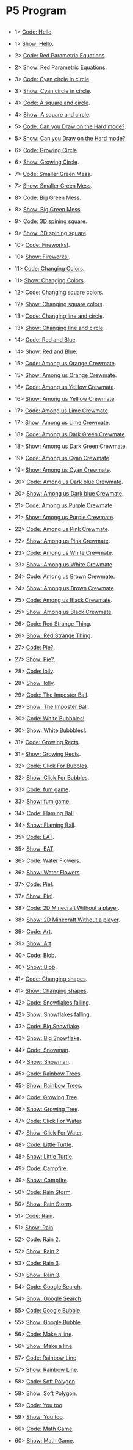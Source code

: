 # P5 Program

##

 









- 1>    [Code: Hello](https://editor.p5js.org/shuhangeng/sketches/avrK03TJs).
- 1>    [Show: Hello](https://editor.p5js.org/shuhangeng/full/avrK03TJs).

- 2>    [Code: Red Parametric Equations](https://editor.p5js.org/shuhangeng/sketches/Hr0RT3hfM).
- 2>    [Show: Red Parametric Equations](https://editor.p5js.org/shuhangeng/full/Hr0RT3hfM).

- 3>    [Code: Cyan circle in circle](https://editor.p5js.org/shuhangeng/sketches/CrsdHp2v6).
- 3>    [Show: Cyan circle in circle](https://editor.p5js.org/shuhangeng/full/CrsdHp2v6).

- 4>    [Code: A square and circle](https://editor.p5js.org/shuhangeng/sketches/QKRGN7vH9).
- 4>    [Show: A square and circle](https://editor.p5js.org/shuhangeng/full/QKRGN7vH9).

- 5>    [Code: Can you Draw on the Hard mode?](https://editor.p5js.org/shuhangeng/sketches/IJotMrsKn).
- 5>    [Show: Can you Draw on the Hard mode?](https://editor.p5js.org/shuhangeng/full/IJotMrsKn).

- 6>    [Code: Growing Circle](https://editor.p5js.org/shuhangeng/sketches/JhoCbZRLh).
- 6>    [Show: Growing Circle](https://editor.p5js.org/shuhangeng/full/JhoCbZRLh).

- 7>    [Code: Smaller Green Mess](https://editor.p5js.org/shuhangeng/sketches/HXcCutgNV).
- 7>    [Show: Smaller Green Mess](https://editor.p5js.org/shuhangeng/full/HXcCutgNV).

- 8>    [Code: Big Green Mess](https://editor.p5js.org/shuhangeng/sketches/IMx5yuiaQ).
- 8>    [Show: Big Green Mess](https://editor.p5js.org/shuhangeng/full/IMx5yuiaQ).

- 9>    [Code: 3D spining square](https://editor.p5js.org/shuhangeng/sketches/xp-zD0Pkz).
- 9>    [Show: 3D spining square](https://editor.p5js.org/shuhangeng/full/xp-zD0Pkz).

- 10>    [Code: Fireworks!](https://editor.p5js.org/shuhangeng/sketches/lBlIdREEm).
- 10>    [Show: Fireworks!](https://editor.p5js.org/shuhangeng/full/lBlIdREEm).

- 11>   [Code: Changing Colors](https://editor.p5js.org/shuhangeng/sketches/Lx6KXXRj7).
- 11>   [Show: Changing Colors](https://editor.p5js.org/shuhangeng/full/Lx6KXXRj7).

- 12>   [Code: Changing square colors](https://editor.p5js.org/shuhangeng/sketches/oEIDD2oqM).
- 12>   [Show: Changing square colors](https://editor.p5js.org/shuhangeng/full/oEIDD2oqM).

- 13>   [Code: Changing line and circle](https://editor.p5js.org/shuhangeng/sketches/jqRYTlVC5).
- 13>   [Show: Changing line and circle](https://editor.p5js.org/shuhangeng/full/jqRYTlVC5).

- 14>   [Code: Red and Blue](https://editor.p5js.org/shuhangeng/sketches/jctSCJuM1).
- 14>   [Show: Red and Blue](https://editor.p5js.org/shuhangeng/full/jctSCJuM1).

- 15>   [Code: Among us Orange Crewmate](https://editor.p5js.org/shuhangeng/sketches/9-xMtSKEK).
- 15>   [Show: Among us Orange Crewmate](https://editor.p5js.org/shuhangeng/full/9-xMtSKEK).

- 16>   [Code: Among us Yelllow Crewmate](https://editor.p5js.org/shuhangeng/sketches/G5aoAP1o9).
- 16>   [Show: Among us Yelllow Crewmate](https://editor.p5js.org/shuhangeng/full/G5aoAP1o9).

- 17>   [Code: Among us Lime Crewmate](https://editor.p5js.org/shuhangeng/sketches/Xx7Bk7HMe).
- 17>   [Show: Among us Lime Crewmate](https://editor.p5js.org/shuhangeng/full/Xx7Bk7HMe).

- 18>   [Code: Among us Dark Green Crewmate](https://editor.p5js.org/shuhangeng/sketches/VygYtxV-Q).
- 18>   [Show: Among us Dark Green Crewmate](https://editor.p5js.org/shuhangeng/full/VygYtxV-Q).

- 19>   [Code: Among us Cyan Crewmate](https://editor.p5js.org/shuhangeng/sketches/QjZoNhHEW).
- 19>   [Show: Among us Cyan Crewmate](https://editor.p5js.org/shuhangeng/full/eDV8dmpaP).

- 20>   [Code: Among us Dark blue Crewmate](https://editor.p5js.org/shuhangeng/sketches/eDV8dmpaP).
- 20>   [Show: Among us Dark blue Crewmate](https://editor.p5js.org/shuhangeng/full/NfCVG6nnn).

- 21>   [Code: Among us Purple Crewmate](https://editor.p5js.org/shuhangeng/sketches/z4pFbIrvT).
- 21>   [Show: Among us Purple Crewmate](https://editor.p5js.org/shuhangeng/full/QjZoNhHEW).

- 22>   [Code: Among us Pink Crewmate](https://editor.p5js.org/shuhangeng/sketches/NfCVG6nnn).
- 22>   [Show: Among us Pink Crewmate](https://editor.p5js.org/shuhangeng/full/XPNt0gabe).

- 23>   [Code: Among us White Crewmate](https://editor.p5js.org/shuhangeng/sketches/PXjMLlS9G).
- 23>   [Show: Among us White Crewmate](https://editor.p5js.org/shuhangeng/full/PXjMLlS9G).

- 24>   [Code: Among us Brown Crewmate](https://editor.p5js.org/shuhangeng/sketches/LuTUCkeQd).
- 24>   [Show: Among us Brown Crewmate](https://editor.p5js.org/shuhangeng/full/LuTUCkeQd).

- 25>   [Code: Among us Black Crewmate](https://editor.p5js.org/shuhangeng/sketches/qCiFWUecR).
- 25>   [Show: Among us Black Crewmate](https://editor.p5js.org/shuhangeng/full/qCiFWUecR).

- 26>   [Code: Red Strange Thing](https://editor.p5js.org/shuhangeng/sketches/gRfiu_sSM).
- 26>   [Show: Red Strange Thing](https://editor.p5js.org/shuhangeng/full/gRfiu_sSM).

- 27>   [Code: Pie?](https://editor.p5js.org/shuhangeng/sketches/y9NbEwwm9).
- 27>   [Show: Pie?](https://editor.p5js.org/shuhangeng/full/y9NbEwwm9).

- 28>   [Code: lolly](https://editor.p5js.org/shuhangeng/sketches/oq8UA9BCa).
- 28>   [Show: lolly](https://editor.p5js.org/shuhangeng/full/oq8UA9BCa).

- 29>   [Code: The Imposter Ball](https://editor.p5js.org/shuhangeng/sketches/rxOwcC0ph).
- 29>   [Show: The Imposter Ball](https://editor.p5js.org/shuhangeng/full/rxOwcC0ph).

- 30>   [Code: White Bubbbles!](https://editor.p5js.org/shuhangeng/sketches/xGS1zOPP7).
- 30>   [Show: White Bubbbles!](https://editor.p5js.org/shuhangeng/full/xGS1zOPP7).

- 31>   [Code: Growing Rects](https://editor.p5js.org/shuhangeng/sketches/0y3wULj94).
- 31>   [Show: Growing Rects](https://editor.p5js.org/shuhangeng/full/0y3wULj94).
           
- 32>   [Code: Click For Bubbles](https://editor.p5js.org/shuhangeng/sketches/5ekxEh1ub).
- 32>   [Show: Click For Bubbles](https://editor.p5js.org/shuhangeng/full/5ekxEh1ub).

- 33>   [Code: fum game](https://editor.p5js.org/shuhangeng/sketches/z209nfk5c).
- 33>   [Show: fum game](https://editor.p5js.org/shuhangeng/full/z209nfk5c).

- 34>   [Code: Flaming Ball](https://editor.p5js.org/shuhangeng/sketches/nuT0Usxgo).
- 34>   [Show: Flaming Ball](https://editor.p5js.org/shuhangeng/full/nuT0Usxgo).

- 35>   [Code: EAT](https://editor.p5js.org/shuhangeng/sketches/c4ZanW3Sc).
- 35>   [Show: EAT](https://editor.p5js.org/shuhangeng/full/c4ZanW3Sc).

- 36>   [Code: Water Flowers](https://editor.p5js.org/shuhangeng/sketches/mTPsSAGRR).
- 36>   [Show: Water Flowers](https://editor.p5js.org/shuhangeng/full/mTPsSAGRR).

- 37>   [Code: Pie!](https://editor.p5js.org/shuhangeng/sketches/1bR7wElpW).
- 37>   [Show: Pie!](https://editor.p5js.org/shuhangeng/full/1bR7wElpW).

- 38>   [Code: 2D Minecraft Without a player](https://editor.p5js.org/shuhangeng/sketches/PNp3o-0lx).
- 38>   [Show: 2D Minecraft Without a player](https://editor.p5js.org/shuhangeng/full/PNp3o-0lx).

- 39>   [Code: Art](https://editor.p5js.org/shuhangeng/sketches/oGzGUvgSR).
- 39>   [Show: Art](https://editor.p5js.org/shuhangeng/full/oGzGUvgSR).

- 40>   [Code: Blob](https://editor.p5js.org/shuhangeng/sketches/mzB4hoXjG).
- 40>   [Show: Blob](https://editor.p5js.org/shuhangeng/full/mzB4hoXjG).

- 41>   [Code: Changing shapes](https://editor.p5js.org/shuhangeng/sketches/jLLYkrpjX).
- 41>   [Show: Changing shapes](https://editor.p5js.org/shuhangeng/full/jLLYkrpjX).

- 42>   [Code: Snowflakes falling](https://editor.p5js.org/shuhangeng/sketches/wu3iUOER2).
- 42>   [Show: Snowflakes falling](https://editor.p5js.org/shuhangeng/full/wu3iUOER2).

- 43>   [Code: Big Snowflake](https://editor.p5js.org/shuhangeng/sketches/EZuR_gyJv).
- 43>   [Show: Big Snowflake](https://editor.p5js.org/shuhangeng/full/EZuR_gyJv).

- 44>   [Code: Snowman](https://editor.p5js.org/shuhangeng/sketches/6OcUNMM8I).
- 44>   [Show: Snowman](https://editor.p5js.org/shuhangeng/full/6OcUNMM8I).

- 45>   [Code: Rainbow Trees](https://editor.p5js.org/shuhangeng/sketches/DIOJ51Vlg).
- 45>   [Show: Rainbow Trees](https://editor.p5js.org/shuhangeng/full/DIOJ51Vlg).

- 46>   [Code: Growing Tree](https://editor.p5js.org/shuhangeng/sketches/Ff1L8Cfie).
- 46>   [Show: Growing Tree](https://editor.p5js.org/shuhangeng/full/Ff1L8Cfie).

- 47>   [Code: Click For Water](https://editor.p5js.org/shuhangeng/sketches/feX7hQ8aW).
- 47>   [Show: Click For Water](https://editor.p5js.org/shuhangeng/full/feX7hQ8aW).

- 48>   [Code: Little Turtle](https://editor.p5js.org/shuhangeng/sketches/yIk4cn9nQ).
- 48>   [Show: Little Turtle](https://editor.p5js.org/shuhangeng/full/yIk4cn9nQ).

- 49>   [Code: Campfire](https://editor.p5js.org/shuhangeng/sketches/Mo2naDDRQ).
- 49>   [Show: Campfire](https://editor.p5js.org/shuhangeng/full/Mo2naDDRQ).

- 50>   [Code: Rain Storm](https://editor.p5js.org/shuhangeng/sketches/W_l5eZxW4).
- 50>   [Show: Rain Storm](https://editor.p5js.org/shuhangeng/full/W_l5eZxW4).

- 51>   [Code: Rain](https://editor.p5js.org/shuhangeng/sketches/KyPF1u85R).
- 51>   [Show: Rain](https://editor.p5js.org/shuhangeng/full/KyPF1u85R).

- 52>   [Code: Rain 2](https://editor.p5js.org/shuhangeng/sketches/au2zNOwRF).
- 52>   [Show: Rain 2](https://editor.p5js.org/shuhangeng/full/au2zNOwRF).

- 53>   [Code: Rain 3](https://editor.p5js.org/shuhangeng/sketches/KyPF1u85R).
- 53>   [Show: Rain 3](https://editor.p5js.org/shuhangeng/full/KyPF1u85R).

- 54>   [Code: Google Search](https://editor.p5js.org/shuhangeng/sketches/EwoH4obYk).
- 54>   [Show: Google Search](https://editor.p5js.org/shuhangeng/full/EwoH4obYk).

- 55>   [Code: Google Bubble](https://editor.p5js.org/shuhangeng/sketches/LPJRtYunl).
- 55>   [Show: Google Bubble](https://editor.p5js.org/shuhangeng/full/LPJRtYunl).

- 56>   [Code: Make a line](https://editor.p5js.org/codingtrain/sketches/tFyBf_gX1).
- 56>   [Show: Make a line](https://editor.p5js.org/codingtrain/full/tFyBf_gX1).

- 57>   [Code: Rainbow Line](https://editor.p5js.org/shuhangeng/sketches/qp7ERFFRe).
- 57>   [Show: Rainbow Line](https://editor.p5js.org/shuhangeng/full/qp7ERFFRe).

- 58>   [Code: Soft Polygon](https://editor.p5js.org/shuhangeng/sketches/iWqVwxY9r).
- 58>   [Show: Soft Polygon](https://editor.p5js.org/shuhangeng/full/iWqVwxY9r).

- 59>   [Code: You too](https://editor.p5js.org/shuhangeng/sketches/lIo_Zy-ly).
- 59>   [Show: You too](https://editor.p5js.org/shuhangeng/full/lIo_Zy-ly).

- 60>   [Code: Math Game](https://editor.p5js.org/shuhangeng/sketches/isNDrkJTR).
- 60>   [Show: Math Game](https://editor.p5js.org/shuhangeng/full/isNDrkJTR).



